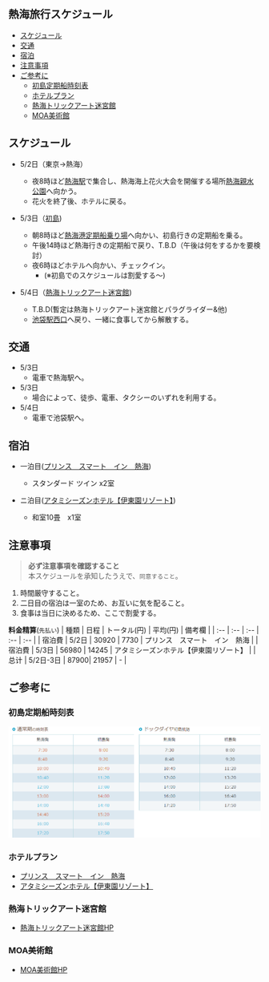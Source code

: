 ## 熱海旅行スケジュール
- [スケジュール](#スケジュール)
- [交通](#交通)
- [宿泊](#宿泊)
- [注意事項](#注意事項)
- [ご参考に](#ご参考に)
  - [初島定期船時刻表](#初島定期船時刻表)
  - [ホテルプラン](#ホテルプラン)
  - [熱海トリックアート迷宮館](#熱海トリックアート迷宮館)
  - [MOA美術館](#MOA美術館)

## スケジュール
* 5/2日（東京→熱海）  
  * 夜8時ほど[熱海駅](https://www.google.co.jp/maps/place/%E7%86%B1%E6%B5%B7%E9%A7%85/@35.1038466,139.0756954,17z/data=!3m1!4b1!4m5!3m4!1s0x6019be636b82cba7:0xcbf54c6a640da004!8m2!3d35.1038422!4d139.0778841?hl=ja)で集合し、熱海海上花火大会を開催する場所[熱海親水公園](https://www.google.co.jp/maps/place/%E7%86%B1%E6%B5%B7%E8%A6%AA%E6%B0%B4%E5%85%AC%E5%9C%92/@35.094681,139.0743749,18.25z/data=!4m10!1m3!2m2!1z6Z2Z5bKh55yM54ax5rW35biC5ria55S65Zyw5YWI44CA6Kaq5rC05YWs5ZyS!6e1!3m5!1s0x6019be5d90318743:0xd1da8fc50597dc2f!8m2!3d35.0952988!4d139.0757477!15sCi3pnZnlsqHnnIznhrHmtbfluILmuJrnlLrlnLDlhYjjgIDopqrmsLTlhazlnJJaNSIz6Z2Z5bKhIOecjCDnhrHmtbcg5biCIOa4miDnlLog5ZywIOWFiCDopqrmsLQg5YWs5ZySkgEEcGFya5oBJENoZERTVWhOTUc5blMwVkpRMEZuU1VScFgwOU1hQzFCUlJBQg?hl=ja)へ向かう。
  * 花火を終了後、ホテルに戻る。

* 5/3日（[初島](https://www.google.co.jp/maps/place/%E5%88%9D%E5%B3%B6/@35.0399865,139.16805,17z/data=!4m13!1m7!3m6!1s0x6019c7acb7dc98cf:0xe5f46fda230c4d6d!2z5Yid5bO2!3b1!8m2!3d35.0405168!4d139.1714529!3m4!1s0x6019c72fd76e407f:0x487867baf88c7faa!8m2!3d35.041111!4d139.168889?hl=ja))
  * 朝8時ほど[熱海港定期船乗り場](https://www.google.co.jp/maps/place/%E7%86%B1%E6%B5%B7%E6%B8%AF%E5%AE%9A%E6%9C%9F%E8%88%B9%E4%B9%97%E3%82%8A%E5%A0%B4/@35.0898266,139.0740379,17z/data=!3m1!4b1!4m5!3m4!1s0x6019be5bfb63c18f:0xb3e04fba482a44bf!8m2!3d35.0898222!4d139.0762266?hl=ja)へ向かい、初島行きの定期船を乗る。
  * 午後14時ほど熱海行きの定期船で戻り、T.B.D（午後は何をするかを要検討）
  * 夜6時ほどホテルへ向かい、チェックイン。
    * (※初島でのスケジュールは割愛する～)
 
* 5/4日（[熱海トリックアート迷宮館](https://www.google.co.jp/maps/place/%E7%86%B1%E6%B5%B7%E3%83%88%E3%83%AA%E3%83%83%E3%82%AF%E3%82%A2%E3%83%BC%E3%83%88%E8%BF%B7%E5%AE%AE%E9%A4%A8/@35.0858984,139.0762899,17z/data=!4m12!1m6!3m5!1s0x6019be5bfb63c18f:0xb3e04fba482a44bf!2z54ax5rW35riv5a6a5pyf6Ii55LmX44KK5aC0!8m2!3d35.0898222!4d139.0762266!3m4!1s0x6019be576ccf2f3b:0xd91ad26902591504!8m2!3d35.0865301!4d139.0782484?hl=ja))  
  * T.B.D(暫定は熱海トリックアート迷宮館とパラグライダー&他)
  * [池袋駅西口](https://www.google.co.jp/maps/place/%E6%B1%A0%E8%A2%8B%E9%A7%85%E8%A5%BF%E5%8F%A3/@35.7311902,139.7069629,17z/data=!3m1!4b1!4m5!3m4!1s0x60188d5c3333028b:0xf1cd03825877d989!8m2!3d35.7311859!4d139.7091516?hl=ja)へ戻り、一緒に食事してから解散する。

## 交通
* 5/3日   
  * 電車で熱海駅へ。  
* 5/3日  
  * 場合によって、徒歩、電車、タクシーのいずれを利用する。 
* 5/4日  
  * 電車で池袋駅へ。

## 宿泊
* 一泊目([プリンス　スマート　イン　熱海](https://www.google.co.jp/maps/place/%E3%83%97%E3%83%AA%E3%83%B3%E3%82%B9+%E3%82%B9%E3%83%9E%E3%83%BC%E3%83%88+%E3%82%A4%E3%83%B3+%E7%86%B1%E6%B5%B7/@35.1049517,139.0779583,17z/data=!4m18!1m7!3m6!1s0x6019be62c66fd8f7:0xaa6374c56fd20751!2z44CSNDEzLTAwMDUg6Z2Z5bKh55yM54ax5rW35biC5pil5pel55S677yR77yX!3b1!8m2!3d35.1049316!4d139.0802916!3m9!1s0x6019bfc8baad0db7:0xff38db5a690abc02!5m4!1s2022-05-02!2i2!4m1!1i2!8m2!3d35.1047767!4d139.0803131?hl=ja))    
  * スタンダード ツイン x2室 　

* ニ泊目([アタミシーズンホテル【伊東園リゾート】](https://www.google.co.jp/maps/place/%E3%80%92413-0019+%E9%9D%99%E5%B2%A1%E7%9C%8C%E7%86%B1%E6%B5%B7%E5%B8%82%E5%92%B2%E8%A6%8B%E7%94%BA%EF%BC%96%E2%88%92%EF%BC%91/@35.0995829,139.0708809,17z/data=!4m5!3m4!1s0x6019be65bdbe954b:0x9932afcec6620ddd!8m2!3d35.0995829!4d139.0730696?hl=ja))   
  * 和室10畳　x1室

## 注意事項
> **必ず注意事項を確認すること**   
> 本スケジュールを承知したうえで、`同意すること`。
1. 時間厳守すること。
2. 二日目の宿泊は一室のため、お互いに気を配ること。
3. 食事は当日に決めるため、ここで割愛する。

**料金精算**(`先払い`)
| 種類 | 日程 | トータル(円) | 平均(円) | 備考欄 |
| :-- | :-- | :-- | :-- | :-- |
| 宿泊費 | 5/2日 | 30920 | 7730 | プリンス　スマート　イン　熱海 |
| 宿泊費 | 5/3日 | 56980 | 14245 | アタミシーズンホテル【伊東園リゾート】 |
| 总计 | 5/2日-3日 | 87900| 21957 | - |



## ご参考に
### 初島定期船時刻表
![Travel in Atami](hatsushima.png)
### ホテルプラン
* [プリンス　スマート　イン　熱海](https://www.jalan.net/uw/uwp3200/uww3201init.do?contHideFlg=1&distCd=01&smlCd=210202&yadNo=308473&stayYear=&stayMonth=&stayDay=&dateUndecided=1&roomCount=1&roomCrack=000000&screenId=UWW3101&planCd=03217203&roomTypeCd=0478559&planListNumPlan=6_1_0&groupBookingFlg=)
* [アタミシーズンホテル【伊東園リゾート】](https://www.jalan.net/uw/uwp3200/uww3201init.do?contHideFlg=1&smlCd=210202&yadNo=339986&stayYear=&stayMonth=&stayDay=&dateUndecided=1&roomCount=1&distCd=01&roomCrack=000000&screenId=UWW3101&planCd=03418773&roomTypeCd=0262125&planListNumPlan=19_0_5&groupBookingFlg=)
### 熱海トリックアート迷宮館
* [熱海トリックアート迷宮館HP](http://atami-trickart.com/index.html)
### MOA美術館
* [MOA美術館HP](https://www.moaart.or.jp/access/)
